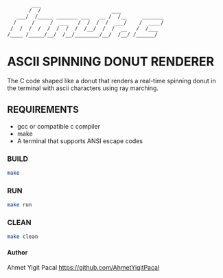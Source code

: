 ```
        ___  
       /  /                       ___
   ___/  /_____ _______ ___   __ /  /__     _______
  /     /     /  ___   /  /  /  /  ___/    /  ____/
 /  /  /  /  /  /  /  /  /__/  /  /  __   /  /___
/____ /_____/__/  /__/________/__/  /__/ /______/

```

# ASCII SPINNING DONUT RENDERER
The C code shaped like a donut that renders a real-time spinning donut in the terminal with ascii characters using ray marching.

## REQUIREMENTS 
- gcc or compatible c compiler 
- make
- A terminal that supports ANSI escape codes

### BUILD
```bash
make
```

### RUN
```bash
make run
```

### CLEAN
```bash
make clean
```

#### Author
Ahmet Yigit Pacal
https://github.com/AhmetYigitPacal
